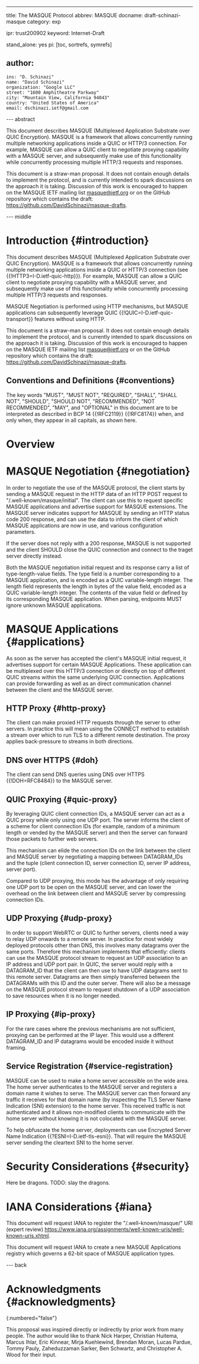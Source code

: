 ---
title: The MASQUE Protocol
abbrev: MASQUE
docname: draft-schinazi-masque
category: exp

ipr: trust200902
keyword: Internet-Draft

stand_alone: yes
pi: [toc, sortrefs, symrefs]

author:
 -
    ins: "D. Schinazi"
    name: "David Schinazi"
    organization: "Google LLC"
    street: "1600 Amphitheatre Parkway"
    city: "Mountain View, California 94043"
    country: "United States of America"
    email: dschinazi.ietf@gmail.com


--- abstract

This document describes MASQUE (Multiplexed Application Substrate over QUIC
Encryption). MASQUE is a framework that allows concurrently running multiple
networking applications inside a QUIC or HTTP/3 connection. For example, MASQUE can
allow a QUIC client to negotiate proxying capability with a MASQUE server,
and subsequently make use of this functionality while concurrently processing
multiple HTTP/3 requests and responses.

This document is a straw-man proposal. It does not contain enough details to
implement the protocol, and is currently intended to spark discussions on
the approach it is taking. Discussion of this work is encouraged to happen on
the MASQUE IETF mailing list <masque@ietf.org> or on the GitHub repository
which contains the draft: <https://github.com/DavidSchinazi/masque-drafts>.


--- middle

# Introduction {#introduction}

This document describes MASQUE (Multiplexed Application Substrate over QUIC
Encryption). MASQUE is a framework that allows concurrently running multiple
networking applications inside a QUIC or HTTP/3 connection (see
{{!HTTP3=I-D.ietf-quic-http}}). For example, MASQUE can allow a QUIC client to
negotiate proxying capability with a MASQUE server, and subsequently make use
of this functionality while concurrently processing multiple HTTP/3 requests and
responses.

MASQUE Negotiation is performed using HTTP mechanisms, but MASQUE applications
can subsequently leverage QUIC {{!QUIC=I-D.ietf-quic-transport}} features
without using HTTP.

This document is a straw-man proposal. It does not contain enough details to
implement the protocol, and is currently intended to spark discussions on
the approach it is taking. Discussion of this work is encouraged to happen on
the MASQUE IETF mailing list <masque@ietf.org> or on the GitHub repository
which contains the draft: <https://github.com/DavidSchinazi/masque-drafts>.


## Conventions and Definitions {#conventions}

The key words "MUST", "MUST NOT", "REQUIRED", "SHALL", "SHALL NOT", "SHOULD",
"SHOULD NOT", "RECOMMENDED", "NOT RECOMMENDED", "MAY", and "OPTIONAL" in this
document are to be interpreted as described in BCP 14 {{!RFC2119}} {{!RFC8174}}
when, and only when, they appear in all capitals, as shown here.

# Overview




# MASQUE Negotiation {#negotiation}

In order to negotiate the use of the MASQUE protocol, the client starts by
sending a MASQUE request in the HTTP data of an HTTP POST request to
"/.well-known/masque/initial". The client can use this to request specific
MASQUE applications and advertise support for MASQUE extensions. The MASQUE
server indicates support for MASQUE by sending an HTTP status code 200 response,
and can use the data to inform the client of which MASQUE applications are now
in use, and various configuration parameters.

If the server does not reply with a 200 response, MASQUE is not supported and 
the client SHOULD close the QUIC connection and connect to the traget server
directly instead.

Both the MASQUE negotiation initial request and its response carry a list of
type-length-value fields. The type field is a number corresponding to a MASQUE
application, and is encoded as a QUIC variable-length integer. The length field
represents the length in bytes of the value field, encoded as a QUIC
variable-length integer. The contents of the value field or defined by its
corresponding MASQUE application. When parsing, endpoints MUST ignore unknown
MASQUE applications.


# MASQUE Applications {#applications}

As soon as the server has accepted the client's MASQUE initial request, it
advertises support for certain MASQUE Applications. These application can be
multiplexed over this HTTP/3 connection or directly on top of different QUIC streams
within the same underlying QUIC connection. Applications can provide forwarding as well as an
direct communication channel between the client and the MASQUE server.

## HTTP Proxy {#http-proxy}

The client can make proxied HTTP requests through the server to other
servers. In practice this will mean using the CONNECT method to establish a
stream over which to run TLS to a different remote destination. The proxy
applies back-pressure to streams in both directions.


## DNS over HTTPS {#doh}

The client can send DNS queries using DNS over HTTPS {{!DOH=RFC8484}} to the
MASQUE server.


## QUIC Proxying {#quic-proxy}

By leveraging QUIC client connection IDs, a MASQUE server can act as a QUIC
proxy while only using one UDP port. The server informs the client of a
scheme for client connection IDs (for example, random of a minimum length or
vended by the MASQUE server) and then the server can forward those packets to
further web servers.

This mechanism can elide the connection IDs on the link between the client
and MASQUE server by negotiating a mapping between DATAGRAM_IDs and the tuple
(client connection ID, server connection ID, server IP address, server port).

Compared to UDP proxying, this mode has the advantage of only requiring one UDP
port to be open on the MASQUE server, and can lower the overhead on the link
between client and MASQUE server by compressing connection IDs.


## UDP Proxying {#udp-proxy}

In order to support WebRTC or QUIC to further servers, clients need a way to
relay UDP onwards to a remote server. In practice for most widely deployed
protocols other than DNS, this involves many datagrams over the same ports.
Therefore this mechanism implements that efficiently: clients can use the
MASQUE protocol stream to request an UDP association to an IP address and
UDP port pair. In QUIC, the server would reply with a DATAGRAM_ID that the
client can then use to have UDP datagrams sent to this remote server.
Datagrams are then simply transferred between the DATAGRAMs with this ID and
the outer server. There will also be a message on the MASQUE protocol stream
to request shutdown of a UDP association to save resources when it is no
longer needed.


## IP Proxying {#ip-proxy}

For the rare cases where the previous mechanisms are not sufficient, proxying
can be performed at the IP layer. This would use a different DATAGRAM_ID and
IP datagrams would be encoded inside it without framing.


## Service Registration {#service-registration}

MASQUE can be used to make a home server accessible on the wide area. The home
server authenticates to the MASQUE server and registers a domain name it wishes
to serve. The MASQUE server can then forward any traffic it receives for that
domain name (by inspecting the TLS Server Name Indication (SNI) extension) to
the home server. This received traffic is not authenticated and it allows
non-modified clients to communicate with the home server without knowing it is
not colocated with the MASQUE server.

To help obfuscate the home server, deployments can use Encrypted Server Name
Indication {{?ESNI=I-D.ietf-tls-esni}}. That will require the MASQUE server
sending the cleartext SNI to the home server.


# Security Considerations {#security}

Here be dragons. TODO: slay the dragons.


# IANA Considerations {#iana}

This document will request IANA to register the "/.well-known/masque/" URI
(expert review)
<https://www.iana.org/assignments/well-known-uris/well-known-uris.xhtml>.

This document will request IANA to create a new MASQUE Applications registry
which governs a 62-bit space of MASQUE application types.


--- back

# Acknowledgments {#acknowledgments}
{:numbered="false"}

This proposal was inspired directly or indirectly by prior work from many
people. The author would like to thank
Nick Harper,
Christian Huitema,
Marcus Ihlar,
Eric Kinnear,
Mirja Kuehlewind,
Brendan Moran,
Lucas Pardue,
Tommy Pauly,
Zaheduzzaman Sarker,
Ben Schwartz,
and
Christopher A. Wood
for their input.

